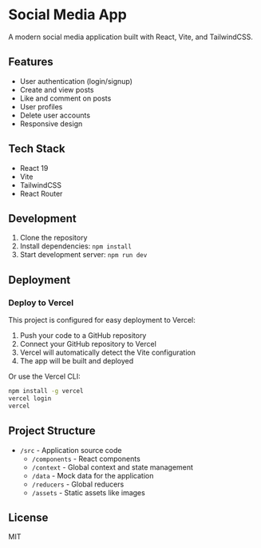 # Social Media App

A modern social media application built with React, Vite, and TailwindCSS.

## Features

- User authentication (login/signup)
- Create and view posts
- Like and comment on posts
- User profiles
- Delete user accounts
- Responsive design

## Tech Stack

- React 19
- Vite
- TailwindCSS
- React Router

## Development

1. Clone the repository
2. Install dependencies: `npm install`
3. Start development server: `npm run dev`

## Deployment

### Deploy to Vercel

This project is configured for easy deployment to Vercel:

1. Push your code to a GitHub repository
2. Connect your GitHub repository to Vercel
3. Vercel will automatically detect the Vite configuration
4. The app will be built and deployed

Or use the Vercel CLI:

```bash
npm install -g vercel
vercel login
vercel
```

## Project Structure

- `/src` - Application source code
  - `/components` - React components
  - `/context` - Global context and state management
  - `/data` - Mock data for the application
  - `/reducers` - Global reducers
  - `/assets` - Static assets like images

## License

MIT
